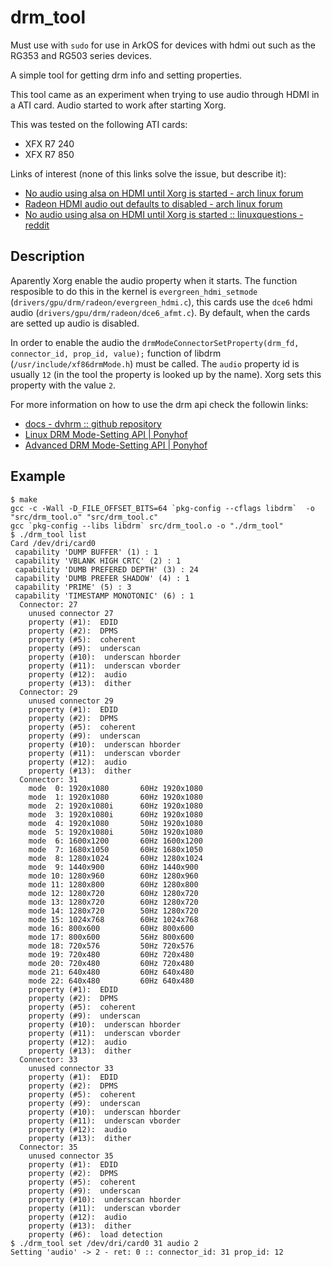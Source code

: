 # drm_tool

Must use with `sudo` for use in ArkOS for devices with hdmi out such as the RG353 and RG503 series devices.

A simple tool for getting drm info and setting properties.

This tool came as an experiment when trying to use audio through HDMI in a ATI card. Audio started to work after starting Xorg.

This was tested on the following ATI cards:
* XFX R7 240
* XFX R7 850

Links of interest (none of this links solve the issue, but describe it):
* [No audio using alsa on HDMI until Xorg is started - arch linux forum](https://bbs.archlinux.org/viewtopic.php?id=188553)
* [Radeon HDMI audio out defaults to disabled - arch linux forum](https://bbs.archlinux.org/viewtopic.php?id=190743)
* [No audio using alsa on HDMI until Xorg is started :: linuxquestions - reddit](https://www.reddit.com/r/linuxquestions/comments/2jwz53/no_sound_over_radeon_hdmi_port_until_xorg_is/)


## Description

Aparently Xorg enable the audio property when it starts. The function resposible to do this in the kernel is `evergreen_hdmi_setmode` (`drivers/gpu/drm/radeon/evergreen_hdmi.c`), this cards use the `dce6` hdmi audio (`drivers/gpu/drm/radeon/dce6_afmt.c`). By default, when the cards are setted up audio is disabled.

In order to enable the audio the `drmModeConnectorSetProperty(drm_fd, connector_id, prop_id, value);` function of libdrm (`/usr/include/xf86drmMode.h`) must be called. The `audio` property id is usually `12` (in the tool the property is looked up by the name). Xorg sets this property with the value `2`.

For more information on how to use the drm api check the followin links:
* [docs - dvhrm :: github repository](https://github.com/dvdhrm/docs/)
* [Linux DRM Mode-Setting API | Ponyhof](https://dvdhrm.wordpress.com/2012/09/13/linux-drm-mode-setting-api/)
* [Advanced DRM Mode-Setting API | Ponyhof](https://dvdhrm.wordpress.com/2012/12/21/advanced-drm-mode-setting-api/)


## Example

```
$ make
gcc -c -Wall -D_FILE_OFFSET_BITS=64 `pkg-config --cflags libdrm`  -o "src/drm_tool.o" "src/drm_tool.c"
gcc `pkg-config --libs libdrm` src/drm_tool.o -o "./drm_tool"
$ ./drm_tool list
Card /dev/dri/card0
 capability 'DUMP BUFFER' (1) : 1
 capability 'VBLANK HIGH CRTC' (2) : 1
 capability 'DUMB PREFERED DEPTH' (3) : 24
 capability 'DUMB PREFER SHADOW' (4) : 1
 capability 'PRIME' (5) : 3
 capability 'TIMESTAMP MONOTONIC' (6) : 1
  Connector: 27
    unused connector 27
    property (#1):  EDID
    property (#2):  DPMS
    property (#5):  coherent
    property (#9):  underscan
    property (#10):  underscan hborder
    property (#11):  underscan vborder
    property (#12):  audio
    property (#13):  dither
  Connector: 29
    unused connector 29
    property (#1):  EDID
    property (#2):  DPMS
    property (#5):  coherent
    property (#9):  underscan
    property (#10):  underscan hborder
    property (#11):  underscan vborder
    property (#12):  audio
    property (#13):  dither
  Connector: 31
    mode  0: 1920x1080       60Hz 1920x1080
    mode  1: 1920x1080       60Hz 1920x1080
    mode  2: 1920x1080i      60Hz 1920x1080
    mode  3: 1920x1080i      60Hz 1920x1080
    mode  4: 1920x1080       50Hz 1920x1080
    mode  5: 1920x1080i      50Hz 1920x1080
    mode  6: 1600x1200       60Hz 1600x1200
    mode  7: 1680x1050       60Hz 1680x1050
    mode  8: 1280x1024       60Hz 1280x1024
    mode  9: 1440x900        60Hz 1440x900
    mode 10: 1280x960        60Hz 1280x960
    mode 11: 1280x800        60Hz 1280x800
    mode 12: 1280x720        60Hz 1280x720
    mode 13: 1280x720        60Hz 1280x720
    mode 14: 1280x720        50Hz 1280x720
    mode 15: 1024x768        60Hz 1024x768
    mode 16: 800x600         60Hz 800x600
    mode 17: 800x600         56Hz 800x600
    mode 18: 720x576         50Hz 720x576
    mode 19: 720x480         60Hz 720x480
    mode 20: 720x480         60Hz 720x480
    mode 21: 640x480         60Hz 640x480
    mode 22: 640x480         60Hz 640x480
    property (#1):  EDID
    property (#2):  DPMS
    property (#5):  coherent
    property (#9):  underscan
    property (#10):  underscan hborder
    property (#11):  underscan vborder
    property (#12):  audio
    property (#13):  dither
  Connector: 33
    unused connector 33
    property (#1):  EDID
    property (#2):  DPMS
    property (#5):  coherent
    property (#9):  underscan
    property (#10):  underscan hborder
    property (#11):  underscan vborder
    property (#12):  audio
    property (#13):  dither
  Connector: 35
    unused connector 35
    property (#1):  EDID
    property (#2):  DPMS
    property (#5):  coherent
    property (#9):  underscan
    property (#10):  underscan hborder
    property (#11):  underscan vborder
    property (#12):  audio
    property (#13):  dither
    property (#6):  load detection
$ ./drm_tool set /dev/dri/card0 31 audio 2
Setting 'audio' -> 2 - ret: 0 :: connector_id: 31 prop_id: 12
```

